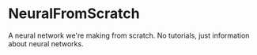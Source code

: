 # NeuralFromScratch
A neural network we're making from scratch. No tutorials, just information about neural networks.
